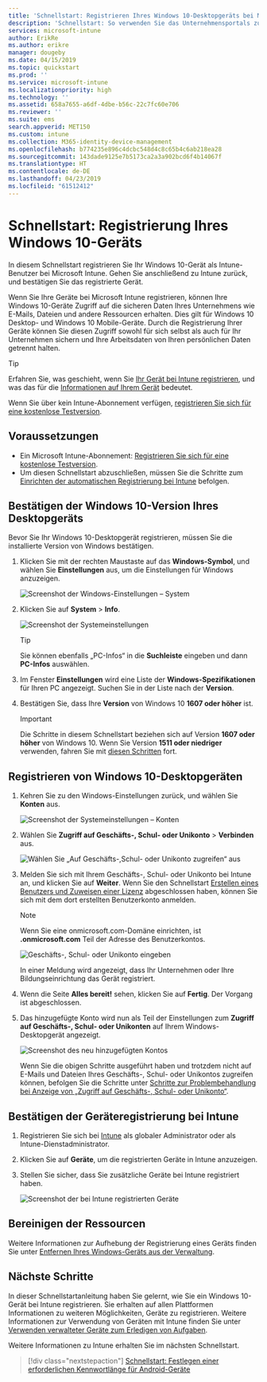 ```yaml
---
title: 'Schnellstart: Registrieren Ihres Windows 10-Desktopgeräts bei Microsoft Intune'
description: 'Schnellstart: So verwenden Sie das Unternehmensportals zum Registrieren Ihres Windows 10-Desktopgeräts bei Microsoft Intune.'
services: microsoft-intune
author: ErikRe
ms.author: erikre
manager: dougeby
ms.date: 04/15/2019
ms.topic: quickstart
ms.prod: ''
ms.service: microsoft-intune
ms.localizationpriority: high
ms.technology: ''
ms.assetid: 658a7655-a6df-4dbe-b56c-22c7fc60e706
ms.reviewer: ''
ms.suite: ems
search.appverid: MET150
ms.custom: intune
ms.collection: M365-identity-device-management
ms.openlocfilehash: b774235e896c4dcbc548d4c8c65b4c6ab218ea28
ms.sourcegitcommit: 143dade9125e7b5173ca2a3a902bcd6f4b14067f
ms.translationtype: HT
ms.contentlocale: de-DE
ms.lasthandoff: 04/23/2019
ms.locfileid: "61512412"
---
```

# <a name="quickstart-enroll-your-windows-10-device"></a>Schnellstart: Registrierung Ihres Windows 10-Geräts

In diesem Schnellstart registrieren Sie Ihr Windows 10-Gerät als Intune-Benutzer bei Microsoft Intune. Gehen Sie anschließend zu Intune zurück, und bestätigen Sie das registrierte Gerät.

Wenn Sie Ihre Geräte bei Microsoft Intune registrieren, können Ihre Windows 10-Geräte Zugriff auf die sicheren Daten Ihres Unternehmens wie E-Mails, Dateien und andere Ressourcen erhalten. Dies gilt für Windows 10 Desktop- und Windows 10 Mobile-Geräte. Durch die Registrierung Ihrer Geräte können Sie diesen Zugriff sowohl für sich selbst als auch für Ihr Unternehmen sichern und Ihre Arbeitsdaten von Ihren persönlichen Daten getrennt halten.

> [!TIP]
> Erfahren Sie, was geschieht, wenn Sie [Ihr Gerät bei Intune registrieren](/intune-user-help/what-happens-if-you-install-the-company-portal-app-and-enroll-your-device-in-intune-windows), und was das für die [Informationen auf Ihrem Gerät](/intune-user-help/what-info-can-your-company-see-when-you-enroll-your-device-in-intune) bedeutet.

Wenn Sie über kein Intune-Abonnement verfügen, [registrieren Sie sich für eine kostenlose Testversion](free-trial-sign-up.md).

## <a name="prerequisites"></a>Voraussetzungen

- Ein Microsoft Intune-Abonnement: [Registrieren Sie sich für eine kostenlose Testversion](free-trial-sign-up.md).
- Um diesen Schnellstart abzuschließen, müssen Sie die Schritte zum [Einrichten der automatischen Registrierung bei Intune](quickstart-setup-auto-enrollment.md) befolgen.

## <a name="confirm-your-windows-10-desktop-version"></a>Bestätigen der Windows 10-Version Ihres Desktopgeräts

Bevor Sie Ihr Windows 10-Desktopgerät registrieren, müssen Sie die installierte Version von Windows bestätigen.

1. Klicken Sie mit der rechten Maustaste auf das **Windows-Symbol**, und wählen Sie **Einstellungen** aus, um die Einstellungen für Windows anzuzeigen.

   ![Screenshot der Windows-Einstellungen – System](media/quickstart-enroll-windows-device/quickstart-enroll-windows-device-01.png)

2. Klicken Sie auf **System** > **Info**. 

   ![Screenshot der Systemeinstellungen](media/quickstart-enroll-windows-device/quickstart-enroll-windows-device-02.png)

    > [!TIP]
    > Sie können ebenfalls „PC-Infos“ in die **Suchleiste** eingeben und dann **PC-Infos** auswählen.

3. Im Fenster **Einstellungen** wird eine Liste der **Windows-Spezifikationen** für Ihren PC angezeigt. Suchen Sie in der Liste nach der **Version**.

4. Bestätigen Sie, dass Ihre **Version** von Windows 10 **1607 oder höher** ist.

    > [!IMPORTANT]
    > Die Schritte in diesem Schnellstart beziehen sich auf Version **1607 oder höher** von Windows 10. Wenn Sie Version **1511 oder niedriger** verwenden, fahren Sie mit [diesen Schritten](/intune-user-help/enroll-windows-10-device) fort.  

## <a name="enroll-windows-10-desktop"></a>Registrieren von Windows 10-Desktopgeräten

1. Kehren Sie zu den Windows-Einstellungen zurück, und wählen Sie **Konten** aus.

   ![Screenshot der Systemeinstellungen – Konten](media/quickstart-enroll-windows-device/quickstart-enroll-windows-device-03.png)

2. Wählen Sie **Zugriff auf Geschäfts-, Schul- oder Unikonto** > **Verbinden** aus.

    ![Wählen Sie „Auf Geschäfts-,Schul- oder Unikonto zugreifen“ aus](media/quickstart-enroll-windows-device/quickstart-enroll-windows-device-04.png)

3. Melden Sie sich mit Ihrem Geschäfts-, Schul- oder Unikonto bei Intune an, und klicken Sie auf **Weiter**. Wenn Sie den Schnellstart [Erstellen eines Benutzers und Zuweisen einer Lizenz](quickstart-create-user.md) abgeschlossen haben, können Sie sich mit dem dort erstellten Benutzerkonto anmelden.

    > [!NOTE]
    > Wenn Sie eine onmicrosoft.com-Domäne einrichten, ist **.onmicrosoft.com** Teil der Adresse des Benutzerkontos. 

   ![Geschäfts-, Schul- oder Unikonto eingeben](media/quickstart-enroll-windows-device/quickstart-enroll-windows-device-05.png)

    In einer Meldung wird angezeigt, dass Ihr Unternehmen oder Ihre Bildungseinrichtung das Gerät registriert.

4. Wenn die Seite **Alles bereit!** sehen, klicken Sie auf **Fertig**. Der Vorgang ist abgeschlossen.

5. Das hinzugefügte Konto wird nun als Teil der Einstellungen zum **Zugriff auf Geschäfts-, Schul- oder Unikonten** auf Ihrem Windows-Desktopgerät angezeigt.

   ![Screenshot des neu hinzugefügten Kontos](media/quickstart-enroll-windows-device/quickstart-enroll-windows-device-06.png)

    Wenn Sie die obigen Schritte ausgeführt haben und trotzdem nicht auf E-Mails und Dateien Ihres Geschäfts-, Schul- oder Unikontos zugreifen können, befolgen Sie die Schritte unter [Schritte zur Problembehandlung bei Anzeige von „Zugriff auf Geschäfts-, Schul- oder Unikonto“](/intune-user-help/troubleshoot-your-windows-10-device-windows#troubleshooting-steps-to-follow-if-you-see-access-work-or-school).

## <a name="confirm-your-device-enrollment-in-intune"></a>Bestätigen der Geräteregistrierung bei Intune

1. Registrieren Sie sich bei [Intune](https://aka.ms/intuneportal) als globaler Administrator oder als Intune-Dienstadministrator.
2. Klicken Sie auf **Geräte**, um die registrierten Geräte in Intune anzuzeigen.
3. Stellen Sie sicher, dass Sie zusätzliche Geräte bei Intune registriert haben.

   ![Screenshot der bei Intune registrierten Geräte](media/quickstart-enroll-windows-device/quickstart-enroll-windows-device-07.png)

## <a name="clean-up-resources"></a>Bereinigen der Ressourcen

Weitere Informationen zur Aufhebung der Registrierung eines Geräts finden Sie unter [Entfernen Ihres Windows-Geräts aus der Verwaltung](/intune-user-help/unenroll-your-device-from-intune-windows).

## <a name="next-steps"></a>Nächste Schritte

In dieser Schnellstartanleitung haben Sie gelernt, wie Sie ein Windows 10-Gerät bei Intune registrieren. Sie erhalten auf allen Plattformen Informationen zu weiteren Möglichkeiten, Geräte zu registrieren. Weitere Informationen zur Verwendung von Geräten mit Intune finden Sie unter [Verwenden verwalteter Geräte zum Erledigen von Aufgaben](/intune-user-help/use-managed-devices-to-get-work-done).

Weitere Informationen zu Intune erhalten Sie im nächsten Schnellstart.

> [!div class="nextstepaction"]
> [Schnellstart: Festlegen einer erforderlichen Kennwortlänge für Android-Geräte](quickstart-set-password-length-android.md)
